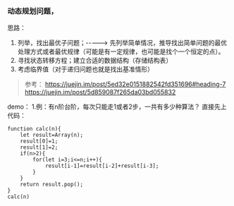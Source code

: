 ### 动态规划问题，
思路：
1. 列举，找出最优子问题；-----> 先列举简单情况，推导找出简单问题的最优处理方式或者最优规律（可能是有一定规律，也可能是找个一个恒定的点）。
2. 寻找状态转移方程；建立合适的数据结构（存储结构表）
3. 考虑临界值（对于递归问题也就是找出基准情形）

>参考：
https://juejin.im/post/5ed32e0151882542fd351696#heading-7    
https://juejin.im/post/5d859087f265da03bd055832

demo：
1.例：有n阶台阶，每次只能走1或者2步，一共有多少种算法？
直接先上代码：
```
function calc(n){
    let result=Array(n);
    result[0]=1;
    result[1]=2;
    if(n>2){
        for(let i=3;i<=n;i++){
            result[i-1]=result[i-2]+result[i-3];
        }
    }
    return result.pop();
}
calc(n)

```